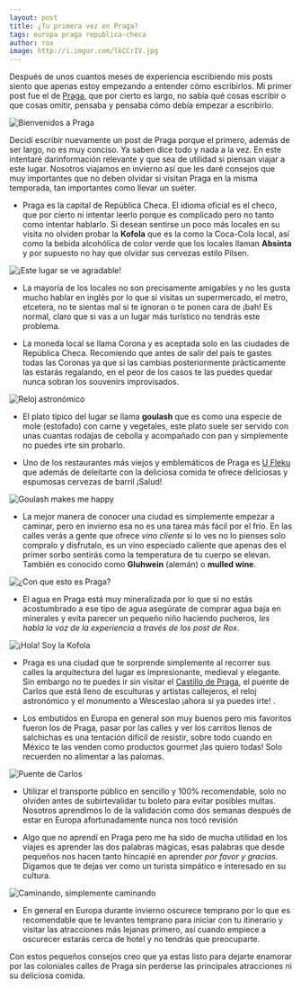 ```yaml
---
layout: post
title: ¿Tu primera vez en Praga?
tags: europa praga republica-checa
author: rox
image: http://i.imgur.com/lkCCrIV.jpg
---
```

Después de unos cuantos meses de experiencia escribiendo mis posts siento que apenas estoy empezando a entender cómo escribirlos. Mi primer post fue el de [Praga](/praga), que por cierto es largo, no sabía qué cosas escribir o que cosas omitir, pensaba y pensaba cómo debía empezar a escribirlo.

![Bienvenidos a Praga](http://i.imgur.com/JuapXiG.jpg)

Decidí escribir nuevamente un post de Praga porque el primero, además de ser largo, no es muy conciso. Ya saben dice todo y nada a la vez. En este intentaré darinformación relevante y que sea de utilidad si piensan viajar a este lugar. Nosotros viajamos en invierno así que les daré consejos que muy importantes que no deben olvidar si visitan Praga en la misma temporada, tan importantes como llevar un suéter.

* Praga es la capital de República Checa. El idioma oficial es el checo, que por cierto ni intentar leerlo porque es complicado pero no tanto como intentar hablarlo. Si desean sentirse un poco más locales en su visita no olviden probar la **Kofola** que es la como la Coca-Cola local, así como la bebida alcohólica de color verde que los locales llaman **Absinta** y por supuesto no hay que olvidar sus cervezas estilo Pilsen.

![¡Este lugar se ve agradable!](http://i.imgur.com/xSRbHJH.jpg)

* La mayoría de los locales no son precisamente amigables y no les gusta mucho hablar en inglés por lo que si visitas un supermercado, el metro, etcetera, no te sientas mal si te ignoran o te ponen cara de ¡bah! Es normal, claro que si vas a un lugar más turístico no tendrás este problema.

* La moneda local se llama Corona y es aceptada solo en las ciudades de República Checa. Recomiendo que antes de salir del país te gastes todas las Coronas ya que si las cambias posteriormente prácticamente las estarás regalando, en el peor de los casos te las puedes quedar nunca sobran los souvenirs improvisados.

![Reloj astronómico](http://i.imgur.com/5QCbZii.jpg)

* El plato típico del lugar se llama **goulash** que es como una especie de mole (estofado) con carne y vegetales, este plato suele ser servido con unas cuantas rodajas de cebolla y acompañado con pan y simplemente no puedes irte sin probarlo. 

* Uno de los restaurantes más viejos y emblemáticos de Praga es [U Fleku](http://ufleku.cz/) que además de deleitarte con la deliciosa comida te ofrece deliciosas y espumosas cervezas de barril ¡Salud! 

![Goulash makes me happy](http://i.imgur.com/Com4vet.jpg)

* La mejor manera de conocer una ciudad es simplemente empezar a caminar, pero en invierno esa no es una tarea más fácil por el frío. En las calles verás a gente que ofrece *vino cliente* si lo ves no lo pienses solo compralo y disfrutalo, es un vino especiado caliente que apenas des el primer sorbo sentirás como la temperatura de tu cuerpo se elevan. También es conocido como **Gluhwein** (alemán) o **mulled wine**.

![¿Con que esto es Praga?](http://i.imgur.com/JzQI8ZP.jpg)

* El agua en Praga está muy mineralizada por lo que si no estás acostumbrado a ese tipo de agua asegúrate de comprar agua baja en minerales y evita parecer un pequeño niño haciendo pucheros, *les habla la voz de la experiencia a través de los post de Rox*.

![¡Hola! Soy la Kofola](http://i.imgur.com/OyEVlVu.jpg)

* Praga es una ciudad que te sorprende simplemente al recorrer sus calles la arquitectura del lugar es impresionante, medieval y elegante. Sin embargo no te puedes ir sin visitar el [Castillo de Praga](http://www.hrad.cz/), el puente de Carlos que está lleno de esculturas y artistas callejeros, el reloj astronómico y el monumento a  Wesceslao ¡ahora si ya puedes irte! .

* Los embutidos en Europa en general son muy buenos pero mis favoritos fueron los de Praga, pasar por las calles y ver los carritos llenos de salchichas es una tentación difícil de resistir, sobre todo cuando en México te las venden como productos gourmet ¡las quiero todas! Solo recuerden no alimentar a las palomas.

![Puente de Carlos](http://i.imgur.com/3L1grBC.jpg)

* Utilizar el transporte público en sencillo y 100% recomendable, solo no olviden antes de subirtevalidar tu boleto  para evitar posibles multas. Nosotros aprendimos lo de la validación como dos semanas después de estar en Europa afortunadamente nunca nos tocó revisión

* Algo que no aprendí en Praga pero me ha sido de mucha utilidad en los viajes es aprender las dos palabras mágicas, esas palabras que desde pequeños nos hacen tanto hincapié en aprender *por favor y gracias*. Digamos que te dejas ver como un turista simpático e interesado en su cultura.

![Caminando, simplemente caminando](http://i.imgur.com/eLEiSQd.jpg)

* En general en Europa durante invierno oscurece temprano por lo que es recomendable que te levantes temprano para iniciar con tu itinerario y visitar las atracciones más lejanas primero, así cuando empiece a oscurecer estarás cerca de hotel y no tendrás que preocuparte.

Con estos pequeños consejos creo que ya estas listo para dejarte enamorar por las coloniales calles de Praga sin perderse las principales atracciones ni su deliciosa comida.
